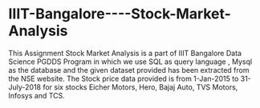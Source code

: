 # IIIT-Bangalore----Stock-Market-Analysis
This Assignment Stock Market Analysis is a part of IIIT Bangalore Data Science PGDDS Program in which we use SQL as query language , Mysql as the database and the given dataset provided  has been extracted from the NSE website. The Stock price data provided is from 1-Jan-2015 to 31-July-2018 for six stocks Eicher Motors, Hero, Bajaj Auto, TVS Motors, Infosys and TCS.
